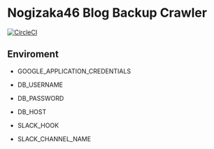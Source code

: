 # Nogizaka46 Blog Backup Crawler

[![CircleCI](https://circleci.com/gh/Cooomma/nogi-backup-blog.svg?style=svg)](https://circleci.com/gh/Cooomma/nogi-backup-blog)

## Enviroment

- GOOGLE_APPLICATION_CREDENTIALS

- DB_USERNAME

- DB_PASSWORD

- DB_HOST

- SLACK_HOOK

- SLACK_CHANNEL_NAME
